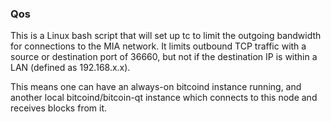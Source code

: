 ### Qos ###

This is a Linux bash script that will set up tc to limit the outgoing bandwidth for connections to the MIA network. It limits outbound TCP traffic with a source or destination port of 36660, but not if the destination IP is within a LAN (defined as 192.168.x.x).

This means one can have an always-on bitcoind instance running, and another local bitcoind/bitcoin-qt instance which connects to this node and receives blocks from it.
